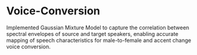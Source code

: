 # Voice-Conversion
Implemented Gaussian Mixture Model to capture the correlation between spectral envelopes of source and target speakers, enabling accurate mapping of speech characteristics for male-to-female and accent change voice conversion.
